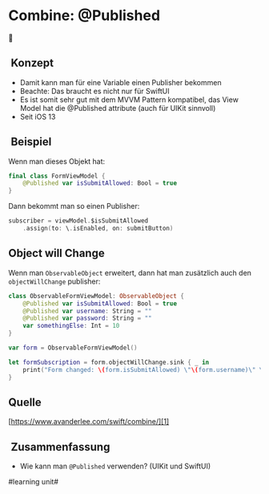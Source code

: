 # Combine: @Published
🔀

##  Konzept
- Damit kann man für eine Variable einen Publisher bekommen
- Beachte: Das braucht es nicht nur für SwiftUI
- Es ist somit sehr gut mit dem MVVM Pattern kompatibel, das View Model hat die @Published attribute (auch für UIKit sinnvoll)
- Seit iOS 13

##  Beispiel
Wenn man dieses Objekt hat:
```swift
final class FormViewModel {
    @Published var isSubmitAllowed: Bool = true
}
```

Dann bekommt man so einen Publisher:

```swift
subscriber = viewModel.$isSubmitAllowed
	.assign(to: \.isEnabled, on: submitButton)
```

## Object will Change
Wenn man `ObservableObject` erweitert, dann hat man zusätzlich auch den `objectWillChange` publisher:

```swift
class ObservableFormViewModel: ObservableObject {
	@Published var isSubmitAllowed: Bool = true
	@Published var username: String = ""
	@Published var password: String = ""
	var somethingElse: Int = 10
}

var form = ObservableFormViewModel()

let formSubscription = form.objectWillChange.sink { _ in
	print("Form changed: \(form.isSubmitAllowed) \"\(form.username)\" \"\(form.password)\"")
}
```


## Quelle

[https://www.avanderlee.com/swift/combine/][1]

##  Zusammenfassung
- Wie kann man `@Published` verwenden? (UIKit und SwiftUI)

[1]:	https://www.avanderlee.com/swift/combine/

#learning unit#